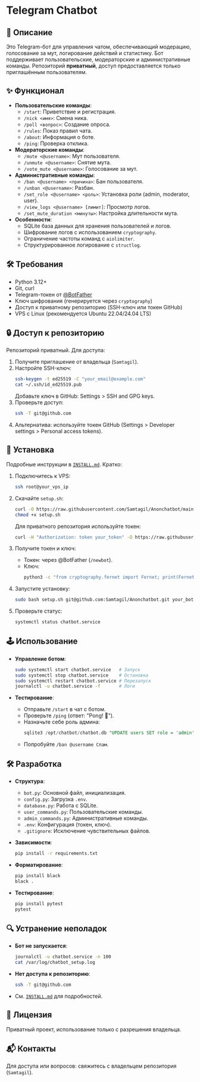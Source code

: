 # Telegram Chatbot

## 📖 Описание
Это Telegram-бот для управления чатом, обеспечивающий модерацию, голосование за мут, логирование действий и статистику. Бот поддерживает пользовательские, модераторские и административные команды. Репозиторий **приватный**, доступ предоставляется только приглашённым пользователям.

## ✨ Функционал
- **Пользовательские команды**:
  - `/start`: Приветствие и регистрация.
  - `/nick <имя>`: Смена ника.
  - `/poll <вопрос>`: Создание опроса.
  - `/rules`: Показ правил чата.
  - `/about`: Информация о боте.
  - `/ping`: Проверка отклика.
- **Модераторские команды**:
  - `/mute <@username>`: Мут пользователя.
  - `/unmute <@username>`: Снятие мута.
  - `/vote_mute <@username>`: Голосование за мут.
- **Административные команды**:
  - `/ban <@username> <причина>`: Бан пользователя.
  - `/unban <@username>`: Разбан.
  - `/set_role <@username> <роль>`: Установка роли (admin, moderator, user).
  - `/view_logs <@username> [лимит]`: Просмотр логов.
  - `/set_mute_duration <минуты>`: Настройка длительности мута.
- **Особенности**:
  - SQLite база данных для хранения пользователей и логов.
  - Шифрование логов с использованием `cryptography`.
  - Ограничение частоты команд с `aiolimiter`.
  - Структурированное логирование с `structlog`.

## 🛠 Требования
- Python 3.12+
- Git, curl
- Telegram-токен от [@BotFather](https://t.me/BotFather)
- Ключ шифрования (генерируется через `cryptography`)
- Доступ к приватному репозиторию (SSH-ключ или токен GitHub)
- VPS с Linux (рекомендуется Ubuntu 22.04/24.04 LTS)

## 🔒 Доступ к репозиторию
Репозиторий приватный. Для доступа:
1. Получите приглашение от владельца (`Samtagil`).
2. Настройте SSH-ключ:
   ```bash
   ssh-keygen -t ed25519 -C "your_email@example.com"
   cat ~/.ssh/id_ed25519.pub
   ```
   Добавьте ключ в GitHub: Settings > SSH and GPG keys.
3. Проверьте доступ:
   ```bash
   ssh -T git@github.com
   ```
4. Альтернатива: используйте токен GitHub (Settings > Developer settings > Personal access tokens).

## 🚀 Установка
Подробные инструкции в [`INSTALL.md`](./INSTALL.md). Кратко:

1. Подключитесь к VPS:
   ```bash
   ssh root@your_vps_ip
   ```

2. Скачайте `setup.sh`:
   ```bash
   curl -O https://raw.githubusercontent.com/Samtagil/Anonchatbot/main/setup.sh
   chmod +x setup.sh
   ```
   Для приватного репозитория используйте токен:
   ```bash
   curl -H "Authorization: token your_token" -O https://raw.githubusercontent.com/Samtagil/Anonchatbot/main/setup.sh
   ```

3. Получите токен и ключ:
   - Токен: через @BotFather (`/newbot`).
   - Ключ:
     ```bash
     python3 -c "from cryptography.fernet import Fernet; print(Fernet.generate_key().decode())"
     ```

4. Запустите установку:
   ```bash
   sudo bash setup.sh git@github.com:Samtagil/Anonchatbot.git your_bot_token your_encryption_key
   ```

5. Проверьте статус:
   ```bash
   systemctl status chatbot.service
   ```

## 🕹 Использование
- **Управление ботом**:
  ```bash
  sudo systemctl start chatbot.service   # Запуск
  sudo systemctl stop chatbot.service    # Остановка
  sudo systemctl restart chatbot.service # Перезапуск
  journalctl -u chatbot.service -f       # Логи
  ```

- **Тестирование**:
  - Отправьте `/start` в чат с ботом.
  - Проверьте `/ping` (ответ: "Pong! 🏓").
  - Назначьте себе роль админа:
    ```sql
    sqlite3 /opt/chatbot/chatbot.db "UPDATE users SET role = 'admin' WHERE user_id = your_telegram_id;"
    ```
  - Попробуйте `/ban @username Спам`.

## 🛠 Разработка
- **Структура**:
  - `bot.py`: Основной файл, инициализация.
  - `config.py`: Загрузка `.env`.
  - `database.py`: Работа с SQLite.
  - `user_commands.py`: Пользовательские команды.
  - `admin_commands.py`: Административные команды.
  - `.env`: Конфигурация (токен, ключ).
  - `.gitignore`: Исключение чувствительных файлов.

- **Зависимости**:
  ```bash
  pip install -r requirements.txt
  ```

- **Форматирование**:
  ```bash
  pip install black
  black .
  ```

- **Тестирование**:
  ```bash
  pip install pytest
  pytest
  ```

## 🔍 Устранение неполадок
- **Бот не запускается**:
  ```bash
  journalctl -u chatbot.service -n 100
  cat /var/log/chatbot_setup.log
  ```
- **Нет доступа к репозиторию**:
  ```bash
  ssh -T git@github.com
  ```
- См. [`INSTALL.md`](./INSTALL.md) для подробностей.

## 📜 Лицензия
Приватный проект, использование только с разрешения владельца.

## 📬 Контакты
Для доступа или вопросов: свяжитесь с владельцем репозитория (`Samtagil`).
